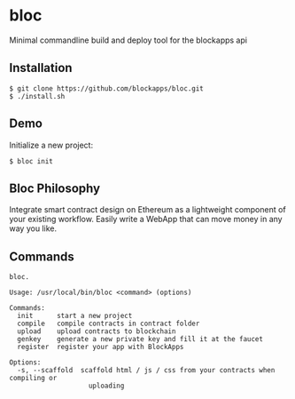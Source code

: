 # bloc
Minimal commandline build and deploy tool for the blockapps api 

## Installation

``` 
$ git clone https://github.com/blockapps/bloc.git
$ ./install.sh
```

## Demo

Initialize a new project:

``` $ bloc init ```

## Bloc Philosophy

Integrate smart contract design on Ethereum as a lightweight component of your existing workflow.
Easily write a WebApp that can move money in any way you like.

## Commands
```
bloc.

Usage: /usr/local/bin/bloc <command> (options)

Commands:
  init      start a new project
  compile   compile contracts in contract folder
  upload    upload contracts to blockchain
  genkey    generate a new private key and fill it at the faucet
  register  register your app with BlockApps

Options:
  -s, --scaffold  scaffold html / js / css from your contracts when compiling or
                    uploading		    
```
